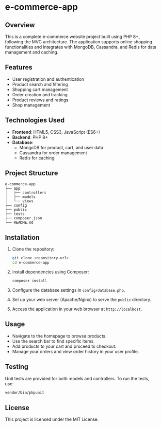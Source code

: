 # e-commerce-app

## Overview
This is a complete e-commerce website project built using PHP 8+, following the MVC architecture. The application supports online shopping functionalities and integrates with MongoDB, Cassandra, and Redis for data management and caching.

## Features
- User registration and authentication
- Product search and filtering
- Shopping cart management
- Order creation and tracking
- Product reviews and ratings
- Shop management

## Technologies Used
- **Frontend**: HTML5, CSS3, JavaScript (ES6+)
- **Backend**: PHP 8+
- **Database**:
  - MongoDB for product, cart, and user data
  - Cassandra for order management
  - Redis for caching

## Project Structure
```
e-commerce-app
├── app
│   ├── controllers
│   ├── models
│   └── views
├── config
├── public
├── tests
├── composer.json
└── README.md
```

## Installation
1. Clone the repository:
   ```bash
   git clone <repository-url>
   cd e-commerce-app
   ```

2. Install dependencies using Composer:
   ```bash
   composer install
   ```

3. Configure the database settings in `config/database.php`.

4. Set up your web server (Apache/Nginx) to serve the `public` directory.

5. Access the application in your web browser at `http://localhost`.

## Usage
- Navigate to the homepage to browse products.
- Use the search bar to find specific items.
- Add products to your cart and proceed to checkout.
- Manage your orders and view order history in your user profile.

## Testing
Unit tests are provided for both models and controllers. To run the tests, use:
```bash
vendor/bin/phpunit
```

## License
This project is licensed under the MIT License.